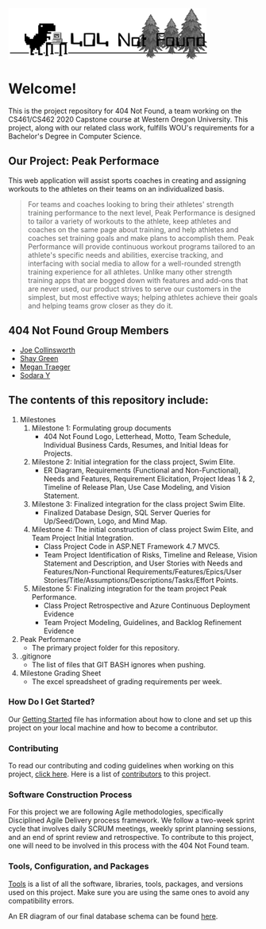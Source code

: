 <img src="Milestones/Milestone 1/logo.png" width="400">

# Welcome!
This is the project repository for 404 Not Found, a team working on the CS461/CS462 2020 Capstone course at Western Oregon University. This project, along with our related class work, fulfills WOU's requirements for a Bachelor's Degree in Computer Science.

## Our Project: Peak Performace
This web application will assist sports coaches in creating and assigning workouts to the athletes on their teams on an individualized basis.
>For teams and coaches looking to bring their athletes' strength training performance to the next level, Peak Performance is designed to tailor a variety of workouts to the athlete, keep athletes and coaches on the same page about training, and help athletes and coaches set training goals and make plans to accomplish them. Peak Performance will provide continuous workout programs tailored to an athlete's specific needs and abilities, exercise tracking, and interfacing with social media to allow for a well-rounded strength training experience for all athletes. Unlike many other strength training apps that are bogged down with features and add-ons that are never used, our product strives to serve our customers in the simplest, but most effective ways; helping athletes achieve their goals and helping teams grow closer as they do it.

## 404 Not Found Group Members
- <a href="http://joecollinsworth.com">Joe Collinsworth</a>
- <a href="https://github.com/sgreen18">Shay Green</a>
- <a href="https://github.com/mtraeger15">Megan Traeger</a>
- <a href="https://github.com/ysodara">Sodara Y</a>

## The contents of this repository include:

1. Milestones
   1. Milestone 1: Formulating group documents
      - 404 Not Found Logo, Letterhead, Motto, Team Schedule, Individual Business Cards, Resumes, and Initial Ideas for Projects.
   1. Milestone 2: Initial integration for the class project, Swim Elite.
      - ER Diagram, Requirements (Functional and Non-Functional), Needs and Features, Requirement Elicitation, Project Ideas 1 & 2, Timeline of Release Plan, Use Case Modeling, and Vision Statement.
   1. Milestone 3: Finalized integration for the class project Swim Elite.
      - Finalized Database Design, SQL Server Queries for Up/Seed/Down, Logo, and Mind Map.
   1. Milestone 4: The initial construction of class project Swim Elite, and Team Project Initial Integration.
      - Class Project Code in ASP.NET Framework 4.7 MVC5.
      - Team Project Identification of Risks, Timeline and Release, Vision Statement and Description, and User Stories with Needs and Features/Non-Functional Requirements/Features/Epics/User Stories/Title/Assumptions/Descriptions/Tasks/Effort Points.
   1. Milestone 5: Finalizing integration for the team project Peak Performance.
      - Class Project Retrospective and Azure Continuous Deployment Evidence
      - Team Project Modeling, Guidelines, and Backlog Refinement Evidence
1. Peak Performance
   - The primary project folder for this repository.
1. .gitignore
   - The list of files that GIT BASH ignores when pushing.
1. Milestone Grading Sheet
   - The excel spreadsheet of grading requirements per week.

### How Do I Get Started?
Our <a href="https://github.com/jmcworth/404notfoundproj/blob/master/Milestones/Milestone5/GettingStarted.md">Getting Started</a> file has information about how to clone and set up this project on your local machine and how to become a contributor.

### Contributing
To read our contributing and coding guidelines when working on this project, <a href="https://github.com/jmcworth/404notfoundproj/blob/master/Milestones/Milestone5/ContributingToProject.md">click here</a>. Here is a list of <a href="https://github.com/jmcworth/404notfoundproj/blob/master/Milestones/Milestone%201/contributing.md">contributors</a> to this project.

### Software Construction Process
For this project we are following Agile methodologies, specifically Disciplined Agile Delivery process framework. We follow a two-week sprint cycle that involves daily SCRUM meetings, weekly sprint planning sessions, and an end of sprint review and retrospective. To contribute to this project, one will need to be involved in this process with the 404 Not Found team. 

### Tools, Configuration, and Packages
<a href="https://github.com/jmcworth/404notfoundproj/blob/master/Milestones/Milestone5/ToolsNeeded.md">Tools</a> is a list of all the software, libraries, tools, packages, and versions used on this project. Make sure you are using the same ones to avoid any compatibility errors.

An ER diagram of our final database schema can be found <a href="https://github.com/jmcworth/404notfoundproj/blob/dev/Milestones/Sprint5/Untitled.png">here</a>.
